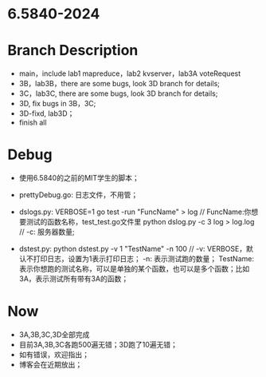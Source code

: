 # 6.5840-2024

# Branch Description
- main，include lab1 mapreduce，lab2 kvserver，lab3A voteRequest
- 3B，lab3B，there are some bugs, look 3D branch for details;
- 3C，lab3C, there are some bugs, look 3D branch for details;
- 3D, fix bugs in 3B，3C;
- 3D-fixd, lab3D；
- finish all

# Debug
- 使用6.5840的之前的MIT学生的脚本；
- prettyDebug.go: 日志文件，不用管；
- dslogs.py: 
VERBOSE=1 go test -run "FuncName" > log      // FuncName:你想要测试的函数名称，test_test.go文件里
python dslog.py -c 3 log > log.log // -c: 服务器数量;

- dstest.py:
  python dstest.py -v 1 "TestName" -n 100 // -v: VERBOSE，默认不打印日志，设置为1表示打印日志； -n: 表示测试跑的数量； TestName: 表示你想跑的测试名称，可以是单独的某个函数，也可以是多个函数；比如3A，表示测试所有带有3A的函数；

# Now
- 3A,3B,3C,3D全部完成
- 目前3A,3B,3C各跑500遍无错；3D跑了10遍无错；
- 如有错误，欢迎指出；
- 博客会在近期放出；
